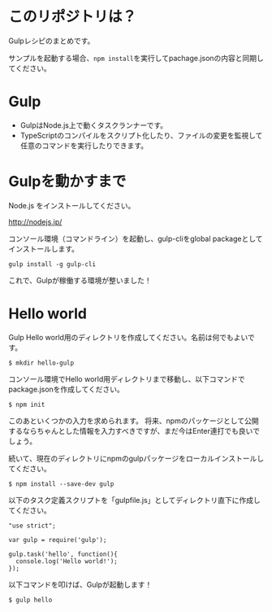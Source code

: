 # このリポジトリは？

Gulpレシピのまとめです。

サンプルを起動する場合、`npm install`を実行してpachage.jsonの内容と同期してください。

# Gulp

* GulpはNode.js上で動くタスクランナーです。
* TypeScriptのコンパイルをスクリプト化したり、ファイルの変更を監視して任意のコマンドを実行したりできます。

# Gulpを動かすまで

Node.js をインストールしてください。

http://nodejs.jp/

コンソール環境（コマンドライン）を起動し、gulp-cliをglobal packageとしてインストールします。

```
gulp install -g gulp-cli
```

これで、Gulpが稼働する環境が整いました！


# Hello world

Gulp Hello world用のディレクトリを作成してください。名前は何でもよいです。

```
$ mkdir hello-gulp
```

コンソール環境でHello world用ディレクトリまで移動し、以下コマンドでpackage.jsonを作成してください。

```
$ npm init
```

このあといくつかの入力を求められます。
将来、npmのパッケージとして公開するならちゃんとした情報を入力すべきですが、まだ今はEnter連打でも良いでしょう。

続いて、現在のディレクトリにnpmのgulpパッケージをローカルインストールしてください。

```
$ npm install --save-dev gulp
```

以下のタスク定義スクリプトを「gulpfile.js」としてディレクトリ直下に作成してください。

```
"use strict";

var gulp = require('gulp');

gulp.task('hello', function(){
  console.log('Hello world!');
});
```

以下コマンドを叩けば、Gulpが起動します！

```
$ gulp hello
```
